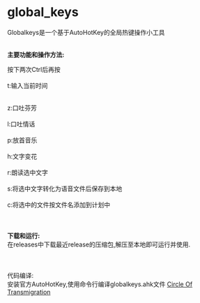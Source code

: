 # global_keys
Globalkeys是一个基于AutoHotKey的全局热键操作小工具</br></br>

<b>主要功能和操作方法:</b></br>


按下两次Ctrl后再按</br></br>
t:输入当前时间</br></br>

z:口吐芬芳</br></br>
l:口吐情话</br></br>
p:放首音乐</br></br>
h:文字变花</br></br>
r:朗读选中文字</br></br>
s:将选中文字转化为语音文件后保存到本地</br></br>
c:将选中的文件按文件名添加到计划中</br></br></br></br>
<b>下载和运行:</b></br>
在releases中下载最近release的压缩包,解压至本地即可运行并使用.</br></br></br></br>
代码编译:</br>
安装官方AutoHotKey,使用命令行编译globalkeys.ahk文件
<a href="http://music.163.com/song?id=26328713&userid=480586877">Circle Of Transmigration</a>
